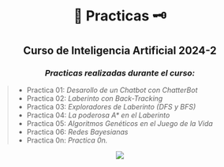 <div align="center">

#  📜 Practicas 🗝️

##   Curso de Inteligencia Artificial 2024-2
 
###  <em> Practicas realizadas durante el curso: </em>
</div>

> -  Practica 01: <em> Desarollo de un Chatbot con ChatterBot </em>
> -  Practica 02: <em> Laberinto con Back-Tracking </em>
> -  Practica 03: <em> Exploradores de Laberinto (DFS y BFS) </em>
> -  Practica 04: <em> La poderosa A* en el Laberinto </em>
> -  Practica 05: <em> Algoritmos Genéticos en el Juego de la Vida </em>
> -  Practica 06: <em> Redes Bayesianas </em>
> -  Practica 0n: <em> Practica 0n. </em>



<div align="center">

[![](https://media.giphy.com/media/l4JzdwJ33hz12Gw6s/giphy.gif)](https://www.youtube.com/watch?v=d55ELY17CFM)

</div>

